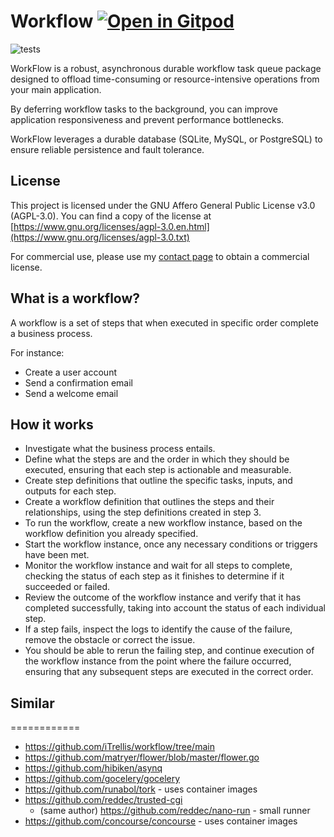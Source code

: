 # Workflow <a href="https://gitpod.io/#https://github.com/gouniverse/workflow" style="float:right:"><img src="https://gitpod.io/button/open-in-gitpod.svg" alt="Open in Gitpod" loading="lazy"></a>

![tests](https://github.com/gouniverse/workflow/workflows/tests/badge.svg)

WorkFlow is a robust, asynchronous durable workflow task queue package designed to offload time-consuming or resource-intensive operations from your main application.

By deferring workflow tasks to the background, you can improve application responsiveness and prevent performance bottlenecks.

WorkFlow leverages a durable database (SQLite, MySQL, or PostgreSQL) to ensure reliable persistence and fault tolerance.

## License

This project is licensed under the GNU Affero General Public License v3.0 (AGPL-3.0). You can find a copy of the license at [https://www.gnu.org/licenses/agpl-3.0.en.html](https://www.gnu.org/licenses/agpl-3.0.txt)

For commercial use, please use my [contact page](https://lesichkov.co.uk/contact) to obtain a commercial license.

## What is a workflow?

A workflow is a set of steps that when executed in specific order
complete a business process.

For instance:

- Create a user account
- Send a confirmation email
- Send a welcome email

## How it works

- Investigate what the business process entails.
- Define what the steps are and the order in which they should be executed,
  ensuring that each step is actionable and measurable.
- Create step definitions that outline the specific tasks, inputs, and outputs
  for each step.
- Create a workflow definition that outlines the steps and their relationships,
  using the step definitions created in step 3.
- To run the workflow, create a new workflow instance, based on the workflow 
  definition you already specified.
- Start the workflow instance, once any necessary conditions or triggers have been met.
- Monitor the workflow instance and wait for all steps to complete,
  checking the status of each step as it finishes to determine
  if it succeeded or failed.
- Review the outcome of the workflow instance and verify that it has completed
  successfully, taking into account the status of each individual step.
- If a step fails, inspect the logs to identify the cause of the failure,
  remove the obstacle or correct the issue.
- You should be able to rerun the failing step, and continue execution of
  the workflow instance from the point where the failure occurred,
  ensuring that any subsequent steps are executed in the correct order.



## Similar
============
- https://github.com/iTrellis/workflow/tree/main
- https://github.com/matryer/flower/blob/master/flower.go
- https://github.com/hibiken/asynq
- https://github.com/gocelery/gocelery
- https://github.com/runabol/tork - uses container images
- https://github.com/reddec/trusted-cgi
  - (same author) https://github.com/reddec/nano-run - small runner
- https://github.com/concourse/concourse - uses container images
